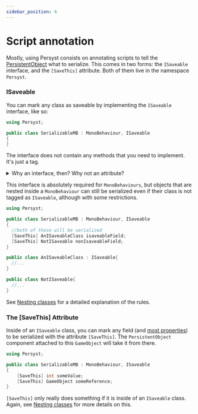 ```yaml
---
sidebar_position: 4
---
```


# Script annotation

Mostly, using Persyst consists on annotating scripts to tell the [PersistentObject](/) what to serialize. This comes in two forms: the `ISaveable` interface, and the `[SaveThis]` attribute. Both of them live in the namespace `Persyst`.

### ISaveable

You can mark any class as saveable by implementing the `ISaveable` interface, like so:

```cs
using Persyst;

public class SerializableMB : MonoBehaviour, ISaveable
{
}
```

The interface does not contain any methods that you need to implement. It's just a tag.

<details>
  <summary>Why an interface, then? Why not an attribute?</summary>
  <div>
    If you must know, it's because it lets me gather all the relevant components doing <code>GetComponents&lt;ISaveable&gt;()</code> inside of the PersistentObject. It could have been an attribute as well, this is just very slightly more convenient.
  </div>
</details>

This interface is absolutely required for `MonoBehaviours`, but objects that are nested inside a `MonoBehaviour` can still be serialized even if their class is not tagged as `ISaveable`, although with some restrictions.

```cs
using Persyst;

public class SerializableMB : MonoBehaviour, ISaveable
{
  //both of these will be serialized
  [SaveThis] AnISaveableClass isaveableField;
  [SaveThis] NotISaveable nonIsaveableField; 
}

public class AnISaveableClass : ISaveable{
  //...
}

public class NotISaveable{
  //...
}
```

See [Nesting classes](/Know_more/Nesting_classes) for a detailed explanation of the rules.


### The \[SaveThis\] Attribute

Inside of an `ISaveable` class, you can mark any field (and [most properties](Serializable_data)) to be serialized with the attribute `[SaveThis]`. The `PersistentObject` component attached to this `GameObject` will take it from there.

```cs
using Persyst;

public class SerializableMB : MonoBehaviour, ISaveable
{
    [SaveThis] int someValue;
    [SaveThis] GameObject someReference;
}
```

`[SaveThis]` only really does something if it is inside of an `ISaveable` class. Again, see [Nesting classes](/Know_more/Nesting_classes) for more details on this.